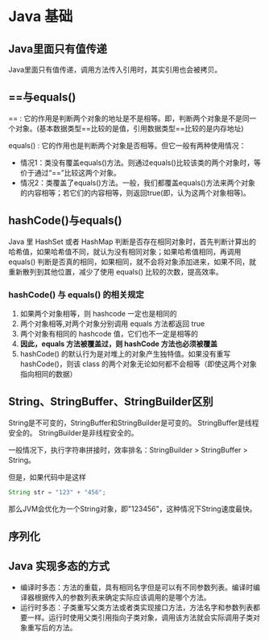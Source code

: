 # Java 基础

## Java里面只有值传递

Java里面只有值传递，调用方法传入引用时，其实引用也会被拷贝。

## ==与equals()

== : 它的作用是判断两个对象的地址是不是相等。即，判断两个对象是不是同一个对象。(基本数据类型==比较的是值，引用数据类型==比较的是内存地址)

equals() : 它的作用也是判断两个对象是否相等。但它一般有两种使用情况：

- 情况1：类没有覆盖equals()方法。则通过equals()比较该类的两个对象时，等价于通过“==”比较这两个对象。
- 情况2：类覆盖了equals()方法。一般，我们都覆盖equals()方法来两个对象的内容相等；若它们的内容相等，则返回true(即，认为这两个对象相等)。

## hashCode()与equals()

Java 里 HashSet 或者 HashMap 判断是否存在相同对象时，首先判断计算出的哈希值，如果哈希值不同，就认为没有相同对象；如果哈希值相同，再调用 equals() 判断是否真的相同，如果相同，就不会将对象添加进来，如果不同，就重新散列到其他位置，减少了使用 equals() 比较的次数，提高效率。

### hashCode() 与 equals() 的相关规定

1. 如果两个对象相等，则 hashcode 一定也是相同的
2. 两个对象相等,对两个对象分别调用 equals 方法都返回 true
3. 两个对象有相同的 hashcode 值，它们也不一定是相等的
4. **因此，equals 方法被覆盖过，则 hashCode 方法也必须被覆盖**
5. hashCode() 的默认行为是对堆上的对象产生独特值。如果没有重写hashCode()，则该 class 的两个对象无论如何都不会相等（即使这两个对象指向相同的数据）

## String、StringBuffer、StringBuilder区别

String是不可变的，StringBuffer和StringBuilder是可变的。
StringBuffer是线程安全的。
StringBuilder是非线程安全的。

一般情况下，执行字符串拼接时，效率排名：StringBuilder > StringBuffer > String。

但是，如果代码中是这样

```java
String str = "123" + "456";
```

那么JVM会优化为一个String对象，即"123456"，这种情况下String速度最快。

## 序列化

## Java 实现多态的方式

- 编译时多态：方法的重载，具有相同名字但是可以有不同参数列表。编译时编译器根据传入的参数列表来确定实际应该调用的是哪个方法。
- 运行时多态：子类重写父类方法或者类实现接口方法，方法名字和参数列表都要一样。运行时使用父类引用指向子类对象，调用该方法就会实际调用子类对象重写后的方法。

